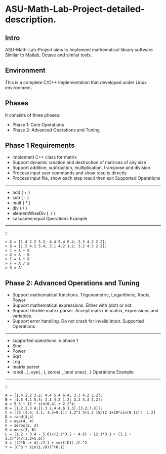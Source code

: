 ASU-Math-Lab-Project-detailed-description.
==========================================
Intro
-----
ASU-Math-Lab-Project aims to Implement mathematical library software
Similar to Matlab, Octave and similar tools.

Environment
-----------
This is a complete C/C++ Implementation that developed under Linux environment.

Phases
------
It consists of three phases:

- Phase 1: Core Operations
- Phase 2: Advanced Operations and Tuning 

Phase 1 Requirements
------------------------
- Implement C++ class for matrix
- Support dynamic creation and destruction of matrices of any size
- Support addition, subtraction, multiplication, transpose and division
- Process input user commands and show results directly 
- Process input file, show each step result then exit
Supported Operations
--------------------
- add ( + )
- sub ( - )
- mult ( * )
- div ( / )
- elementWiseDiv ( ./ )
- cascaded equal
Operations Example
------------------
::

    > A = [1.4 2.2 3.2; 4.4 5.4 6.4; 3.3 4.2 2.2];
    > B = [1.5 4.1 5.4; 3.1 4.2 1.2; 3.2 4.3 2.2];
    > C = A + B
    > D = A - B
    > E = A * B
    > F = A / B
    > G = A’

Phase 2: Advanced Operations and Tuning 
---------------------------------------
- Support mathematical functions.
    Trigonometric, Logarithmic, Roots, Power
- Support mathematical expressions.
    Either with (dot) or not.
- Support flexible matrix parser.
    Accept matrix in matrix, expressions and variables.
- Support error handling.
    Do not crash for invalid input.
Supported Operations
--------------------
- supported operations in phase 1
- Sine 
- Power
- Sqrt
- Log
- matrix parser
- rand( , ), eye( , ), zeros( , )and ones( , )
Operations Example
------------------
::

    A = [1.4 2.2 3.2; 4.4 5.4 6.4; 3.3 4.2 2.2];
    B = [1.5 4.1 5.4; 3.1 4.2 1.2; 3.2 4.3 2.2];
    A = 5.5 + 12 * sin(0.4) + 2.2^4;
    B = [1.2 2.3 A;[1.3 2.4;4.6 1.3],[3.2;7.8]];
    C = [[B [3.4; 2.1; 3.5+9.1]] 1.2^3 3+1.2 15/(2.1+10*sin(0.12))  1.2]
    D = rand(4,4)
    E = eye(4, 4)
    F = zeros(2, 3)
    G = ones(3, 6)
    L = (1.2 + 3.4 - 5.6)/(2.1*3.2 + 4.6) - 12.1*3.1 + (1.2 + 5.2)^(4/(3.2+5.6))
    X = ((C*D .+ 4)./2.1 + sqrt(D))./C.^2
    Y = (C^3 * sin(1./D))^(0.1)



